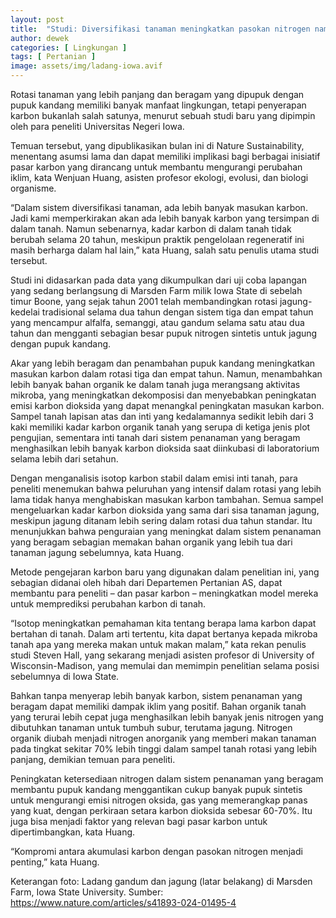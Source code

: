```yaml
---
layout: post
title:  "Studi: Diversifikasi tanaman meningkatkan pasokan nitrogen namun tidak karbon tanah"
author: dewek
categories: [ Lingkungan ]
tags: [ Pertanian ]
image: assets/img/ladang-iowa.avif
---
```


Rotasi tanaman yang lebih panjang dan beragam yang dipupuk dengan pupuk kandang memiliki banyak manfaat lingkungan, tetapi penyerapan karbon bukanlah salah satunya, menurut sebuah studi baru yang dipimpin oleh para peneliti Universitas Negeri Iowa.

Temuan tersebut, yang dipublikasikan bulan ini di Nature Sustainability, menentang asumsi lama dan dapat memiliki implikasi bagi berbagai inisiatif pasar karbon yang dirancang untuk membantu mengurangi perubahan iklim, kata Wenjuan Huang, asisten profesor ekologi, evolusi, dan biologi organisme.

“Dalam sistem diversifikasi tanaman, ada lebih banyak masukan karbon. Jadi kami memperkirakan akan ada lebih banyak karbon yang tersimpan di dalam tanah. Namun sebenarnya, kadar karbon di dalam tanah tidak berubah selama 20 tahun, meskipun praktik pengelolaan regeneratif ini masih berharga dalam hal lain,” kata Huang, salah satu penulis utama studi tersebut.

Studi ini didasarkan pada data yang dikumpulkan dari uji coba lapangan yang sedang berlangsung di Marsden Farm milik Iowa State di sebelah timur Boone, yang sejak tahun 2001 telah membandingkan rotasi jagung-kedelai tradisional selama dua tahun dengan sistem tiga dan empat tahun yang mencampur alfalfa, semanggi, atau gandum selama satu atau dua tahun dan mengganti sebagian besar pupuk nitrogen sintetis untuk jagung dengan pupuk kandang.

Akar yang lebih beragam dan penambahan pupuk kandang meningkatkan masukan karbon dalam rotasi tiga dan empat tahun. Namun, menambahkan lebih banyak bahan organik ke dalam tanah juga merangsang aktivitas mikroba, yang meningkatkan dekomposisi dan menyebabkan peningkatan emisi karbon dioksida yang dapat menangkal peningkatan masukan karbon. Sampel tanah lapisan atas dan inti yang kedalamannya sedikit lebih dari 3 kaki memiliki kadar karbon organik tanah yang serupa di ketiga jenis plot pengujian, sementara inti tanah dari sistem penanaman yang beragam menghasilkan lebih banyak karbon dioksida saat diinkubasi di laboratorium selama lebih dari setahun.

Dengan menganalisis isotop karbon stabil dalam emisi inti tanah, para peneliti menemukan bahwa peluruhan yang intensif dalam rotasi yang lebih lama tidak hanya menghabiskan masukan karbon tambahan. Semua sampel mengeluarkan kadar karbon dioksida yang sama dari sisa tanaman jagung, meskipun jagung ditanam lebih sering dalam rotasi dua tahun standar. Itu menunjukkan bahwa penguraian yang meningkat dalam sistem penanaman yang beragam sebagian memakan bahan organik yang lebih tua dari tanaman jagung sebelumnya, kata Huang.

Metode pengejaran karbon baru yang digunakan dalam penelitian ini, yang sebagian didanai oleh hibah dari Departemen Pertanian AS, dapat membantu para peneliti – dan pasar karbon – meningkatkan model mereka untuk memprediksi perubahan karbon di tanah.

“Isotop meningkatkan pemahaman kita tentang berapa lama karbon dapat bertahan di tanah. Dalam arti tertentu, kita dapat bertanya kepada mikroba tanah apa yang mereka makan untuk makan malam,” kata rekan penulis studi Steven Hall, yang sekarang menjadi asisten profesor di University of Wisconsin-Madison, yang memulai dan memimpin penelitian selama posisi sebelumnya di Iowa State.

Bahkan tanpa menyerap lebih banyak karbon, sistem penanaman yang beragam dapat memiliki dampak iklim yang positif. Bahan organik tanah yang terurai lebih cepat juga menghasilkan lebih banyak jenis nitrogen yang dibutuhkan tanaman untuk tumbuh subur, terutama jagung. Nitrogen organik diubah menjadi nitrogen anorganik yang memberi makan tanaman pada tingkat sekitar 70% lebih tinggi dalam sampel tanah rotasi yang lebih panjang, demikian temuan para peneliti.

Peningkatan ketersediaan nitrogen dalam sistem penanaman yang beragam membantu pupuk kandang menggantikan cukup banyak pupuk sintetis untuk mengurangi emisi nitrogen oksida, gas yang memerangkap panas yang kuat, dengan perkiraan setara karbon dioksida sebesar 60-70%. Itu juga bisa menjadi faktor yang relevan bagi pasar karbon untuk dipertimbangkan, kata Huang.

“Kompromi antara akumulasi karbon dengan pasokan nitrogen menjadi penting,” kata Huang.

Keterangan foto: Ladang gandum dan jagung (latar belakang) di Marsden Farm, Iowa State University.
Sumber: <https://www.nature.com/articles/s41893-024-01495-4>